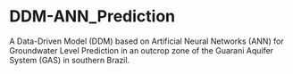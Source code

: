 # DDM-ANN_Prediction
A Data-Driven Model (DDM) based on Artificial Neural Networks (ANN) for Groundwater Level Prediction in an outcrop zone of the Guarani Aquifer System (GAS) in southern Brazil.
